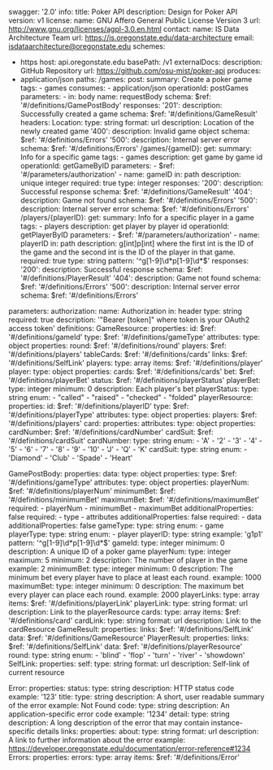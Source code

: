 swagger: '2.0'
info:
  title: Poker API
  description: Design for Poker API
  version: v1
  license:
    name: GNU Affero General Public License Version 3
    url: http://www.gnu.org/licenses/agpl-3.0.en.html
  contact:
    name: IS Data Architecture Team
    url: https://is.oregonstate.edu/data-architecture
    email: isdataarchitecture@oregonstate.edu
schemes:
  - https
host: api.oregonstate.edu
basePath: /v1
externalDocs:
  description: GitHub Repository
  url: https://github.com/osu-mist/poker-api
produces:
  - application/json
paths:
  /games:
    post:
      summary: Create a poker game
      tags:
        - games
      consumes:
        - application/json
      operationId: postGames
      parameters:
        - in: body
          name: requestBody
          schema:
            $ref: '#/definitions/GamePostBody'
      responses:
        '201':
          description: Successfully created a game
          schema:
            $ref: '#/definitions/GameResult'
          headers:
            Location:
              type: string
              format: url
              description: Location of the newly created game
        '400':
          description: Invalid game object
          schema:
            $ref: '#/definitions/Errors'
        '500':
          description: Internal server error
          schema:
            $ref: '#/definitions/Errors'
  /games/{gameID}:
    get:
      summary: Info for a specific game
      tags:
        - games
      description: get game by game id
      operationId: getGameByID
      parameters: 
        - $ref: '#/parameters/authorization'
        - name: gameID
          in: path
          description: unique integer
          required: true
          type: integer
      responses:
        '200':
          description: Successful response
          schema:
            $ref: '#/definitions/GameResult'
        '404':
          description: Game not found
          schema:
            $ref: '#/definitions/Errors'
        '500':
          description: Internal server error
          schema:
            $ref: '#/definitions/Errors'
  /players/{playerID}:
    get:
      summary: Info for a specific player in a game
      tags:
        - players
      description: get player by player id
      operationId: getPlayerByID
      parameters: 
        - $ref: '#/parameters/authorization'
        - name: playerID
          in: path
          description: g[int]p[int] where the first int is the ID of the game and the second int is the ID of the player in that game.
          required: true
          type: string
          pattern: '^g[1-9]\d*p[1-9]\d*$'
      responses:
        '200':
          description: Successful response
          schema:
            $ref: '#/definitions/PlayerResult'
        '404':
          description: Game not found
          schema:
            $ref: '#/definitions/Errors'
        '500':
          description: Internal server error
          schema:
            $ref: '#/definitions/Errors'
      
parameters:
  authorization:
    name: Authorization
    in: header
    type: string
    required: true
    description: '"Bearer [token]" where token is your OAuth2 access token'
definitions:
  GameResource:
    properties:
      id:
        $ref: '#/definitions/gameId'
      type:
        $ref: '#/definitions/gameType'
      attributes:
        type: object
        properties:
          round:
            $ref: '#/definitions/round'
          players:
            $ref: '#/definitions/players'
          tableCards:
            $ref: '#/definitions/cards'
      links:
        $ref: '#/definitions/SelfLink'
  players:
    type: array
    items:
      $ref: '#/definitions/player'
  player:
    type: object
    properties:
      cards:
        $ref: '#/definitions/cards'
      bet:
        $ref: '#/definitions/playerBet'
      status:
        $ref: '#/definitions/playerStatus'
  playerBet:
    type: integer
    minimum: 0
    description: Each player's bet
  playerStatus:
    type: string
    enum:
      - "called"
      - "raised"
      - "checked"
      - "folded"
  playerResource:
    properties:
      id:
        $ref: '#/definitions/playerID'
      type:
        $ref: '#/definitions/playerType'
      attributes:
        type: object
        properties:
          players:
            $ref: '#/definitions/players'
  card:
    properties:
      attributes:
        type: object
        properties:
          cardNumber:
            $ref: '#/definitions/cardNumber'
          cardSuit:
            $ref: '#/definitions/cardSuit'
  cardNumber:
    type: string
    enum: 
      - 'A'
      - '2'
      - '3'
      - '4'
      - '5'
      - '6'
      - '7'
      - '8'
      - '9'
      - '10'
      - 'J'
      - 'Q'
      - 'K'
  cardSuit:
    type: string
    enum:
      - 'Diamond'
      - 'Club'
      - 'Spade'
      - 'Heart'
      
  GamePostBody:
    properties:
      data:
        type: object
        properties:
          type:
            $ref: '#/definitions/gameType'
          attributes:
            type: object
            properties:
              playerNum:
                $ref: '#/definitions/playerNum'
              minimumBet:
                $ref: '#/definitions/minimumBet'
              maximumBet:
                $ref: '#/definitions/maximumBet'
            required:
              - playerNum
              - minimumBet
              - maximumBet
            additionalProperties: false
        required: 
          - type
          - attributes
        additionalProperties: false
    required:
      - data
    additionalProperties: false
  gameType:
    type: string
    enum:
      - game
  playerType:
    type: string
    enum:
      - player
  playerID:
    type: string
    example: 'g1p1'
    pattern: '^g[1-9]\d*p[1-9]\d*$'
  gameId:
    type: integer
    minimum: 0
    description: A unique ID of a poker game
  playerNum:
    type: integer
    maximum: 5
    minimum: 2
    description: The number of player in the game
    example: 2
  minimumBet:
    type: integer
    minimum: 0
    description: The minimum bet every player have to place at least each round.
    example: 1000
  maximumBet:
    type: integer
    minimum: 0
    description: The maximum bet every player can place each round.
    example: 2000
  playerLinks:
    type: array
    items:
      $ref: '#/definitions/playerLink'
  playerLink:
    type: string
    format: url
    description: Link to the playerResource
  cards:
    type: array
    items:
      $ref: '#/definitions/card'
  cardLink:
    type: string
    format: url
    description: Link to the cardResource
  GameResult:
    properties:
      links:
        $ref: '#/definitions/SelfLink'
      data:
        $ref: '#/definitions/GameResource'
  PlayerResult:
    properties:
      links:
        $ref: '#/definitions/SelfLink'
      data:
        $ref: '#/definitions/playerResource'
  round:
    type: string
    enum:
      - 'blind'
      - 'flop'
      - 'turn'
      - 'river'
      - 'showdown'
  SelfLink:
    properties:
      self:
        type: string
        format: url
        description: Self-link of current resource
  
  Error:
    properties:
      status:
        type: string
        description: HTTP status code
        example: '123'
      title:
        type: string
        description: A short, user readable summary of the error
        example: Not Found
      code:
        type: string
        description: An application-specific error code
        example: '1234'
      detail:
        type: string
        description: A long description of the error that may contain instance-specific details
      links:
        properties:
          about:
            type: string
            format: url
            description: A link to further information about the error
            example: https://developer.oregonstate.edu/documentation/error-reference#1234
  Errors:
    properties:
      errors:
        type: array
        items:
          $ref: '#/definitions/Error'
              
